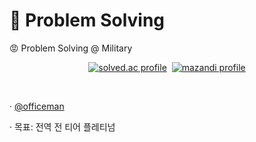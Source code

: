 # 🧠 Problem Solving

😡 Problem Solving @ Military

<p align="center">
	<a href="https://solved.ac/officeman" target="_blank"><img src="http://mazassumnida.wtf/api/v2/generate_badge?boj=officeman" alt="solved.ac profile"/></a>&nbsp
	<a href="https://solved.ac/officeman" target="_blank"><img src="http://mazandi.herokuapp.com/api?handle=officeman" alt="mazandi profile"/></a>
</p>
<br />
<p>&middot;&nbsp;<a href="https://solved.ac/officeman" target="_blank">@officeman</a></p>
<p>&middot;&nbsp;목표: 전역 전 티어 플레티넘</p>
